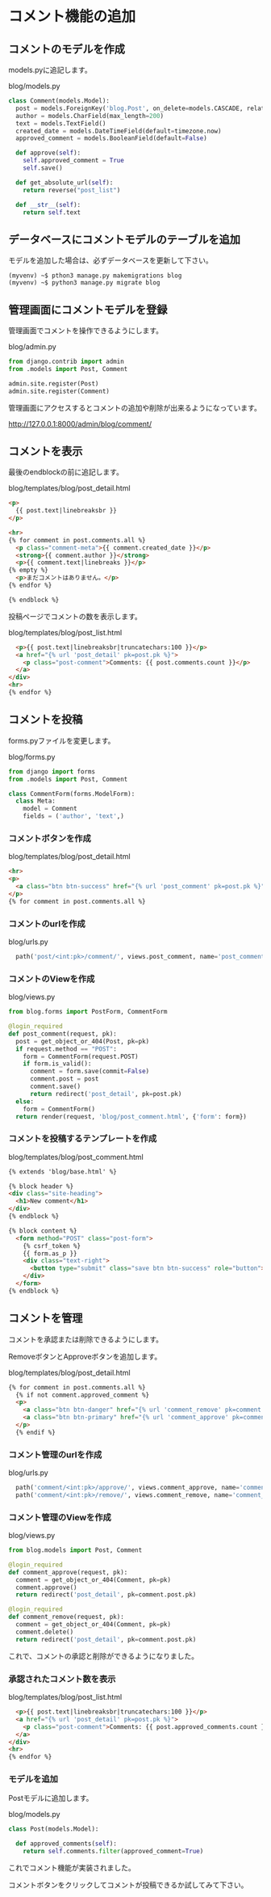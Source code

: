 # コメント機能の追加

## コメントのモデルを作成

models.pyに追記します。

blog/models.py
```python
class Comment(models.Model):
  post = models.ForeignKey('blog.Post', on_delete=models.CASCADE, related_name='comments')
  author = models.CharField(max_length=200)
  text = models.TextField()
  created_date = models.DateTimeField(default=timezone.now)
  approved_comment = models.BooleanField(default=False)

  def approve(self):
    self.approved_comment = True
    self.save()

  def get_absolute_url(self):
    return reverse("post_list")

  def __str__(self):
    return self.text
```

## データベースにコメントモデルのテーブルを追加

モデルを追加した場合は、必ずデータベースを更新して下さい。

```
(myvenv) ~$ pthon3 manage.py makemigrations blog
(myvenv) ~$ python3 manage.py migrate blog
```
## 管理画面にコメントモデルを登録

管理画面でコメントを操作できるようにします。

blog/admin.py
```python
from django.contrib import admin
from .models import Post, Comment

admin.site.register(Post)
admin.site.register(Comment)
```

管理画面にアクセスするとコメントの追加や削除が出来るようになっています。

http://127.0.0.1:8000/admin/blog/comment/

## コメントを表示

最後のendblockの前に追記します。

blog/templates/blog/post_detail.html
```html
<p>
  {{ post.text|linebreaksbr }}
</p>

<hr>
{% for comment in post.comments.all %}
  <p class="comment-meta">{{ comment.created_date }}</p>
  <strong>{{ comment.author }}</strong>
  <p>{{ comment.text|linebreaks }}</p>
{% empty %}
  <p>まだコメントはありません。</p>
{% endfor %}

{% endblock %}
```

投稿ページでコメントの数を表示します。

blog/templates/blog/post_list.html
```html
  <p>{{ post.text|linebreaksbr|truncatechars:100 }}</p>
  <a href="{% url 'post_detail' pk=post.pk %}">
    <p class="post-comment">Comments: {{ post.comments.count }}</p>
  </a>
</div>
<hr>
{% endfor %}
```

## コメントを投稿

forms.pyファイルを変更します。

blog/forms.py
```python
from django import forms
from .models import Post, Comment

class CommentForm(forms.ModelForm):
  class Meta:
    model = Comment
    fields = ('author', 'text',)

```

### コメントボタンを作成

blog/templates/blog/post_detail.html
```html
<hr>
<p>
  <a class="btn btn-success" href="{% url 'post_comment' pk=post.pk %}" role="button">Add comment</a>
</p>
{% for comment in post.comments.all %}
```

### コメントのurlを作成

blog/urls.py
```python
  path('post/<int:pk>/comment/', views.post_comment, name='post_comment'),
```

### コメントのViewを作成

blog/views.py
```python
from blog.forms import PostForm, CommentForm

@login_required
def post_comment(request, pk):
  post = get_object_or_404(Post, pk=pk)
  if request.method == "POST":
    form = CommentForm(request.POST)
    if form.is_valid():
      comment = form.save(commit=False)
      comment.post = post
      comment.save()
      return redirect('post_detail', pk=post.pk)
  else:
    form = CommentForm()
  return render(request, 'blog/post_comment.html', {'form': form})
```

### コメントを投稿するテンプレートを作成

blog/templates/blog/post_comment.html
```html
{% extends 'blog/base.html' %}

{% block header %}
<div class="site-heading">
  <h1>New comment</h1>
</div>
{% endblock %}

{% block content %}
  <form method="POST" class="post-form">
    {% csrf_token %}
    {{ form.as_p }}
    <div class="text-right">
      <button type="submit" class="save btn btn-success" role="button">Send</button>
    </div>
  </form>
{% endblock %}
```

## コメントを管理

コメントを承認または削除できるようにします。

RemoveボタンとApproveボタンを追加します。

blog/templates/blog/post_detail.html
```html
{% for comment in post.comments.all %}
  {% if not comment.approved_comment %}
  <p>
    <a class="btn btn-danger" href="{% url 'comment_remove' pk=comment.pk %}" role="button">Remove</a>
    <a class="btn btn-primary" href="{% url 'comment_approve' pk=comment.pk %}" role="button">Approve</a>
  </p>
  {% endif %}
```

### コメント管理のurlを作成

blog/urls.py
```python
  path('comment/<int:pk>/approve/', views.comment_approve, name='comment_approve'),
  path('comment/<int:pk>/remove/', views.comment_remove, name='comment_remove'),
```

### コメント管理のViewを作成

blog/views.py
```python
from blog.models import Post, Comment

@login_required
def comment_approve(request, pk):
  comment = get_object_or_404(Comment, pk=pk)
  comment.approve()
  return redirect('post_detail', pk=comment.post.pk)

@login_required
def comment_remove(request, pk):
  comment = get_object_or_404(Comment, pk=pk)
  comment.delete()
  return redirect('post_detail', pk=comment.post.pk)
```

これで、コメントの承認と削除ができるようになりました。

### 承認されたコメント数を表示

blog/templates/blog/post_list.html
```html
  <p>{{ post.text|linebreaksbr|truncatechars:100 }}</p>
  <a href="{% url 'post_detail' pk=post.pk %}">
    <p class="post-comment">Comments: {{ post.approved_comments.count }}</p>
  </a>
</div>
<hr>
{% endfor %}
```

### モデルを追加

Postモデルに追加します。

blog/models.py
```python
class Post(models.Model):

  def approved_comments(self):
    return self.comments.filter(approved_comment=True)
```

これでコメント機能が実装されました。

コメントボタンをクリックしてコメントが投稿できるか試してみて下さい。
